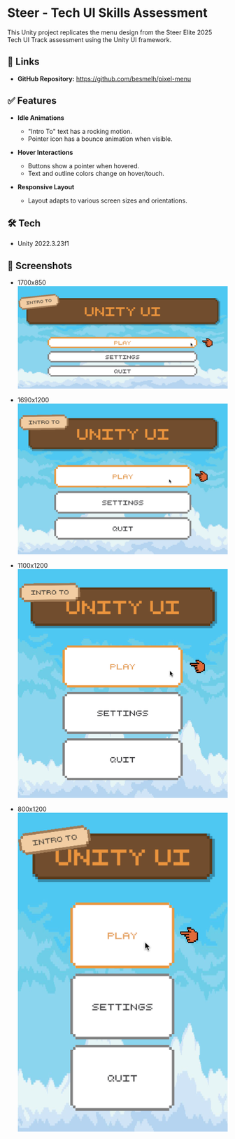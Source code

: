 # Steer - Tech UI Skills Assessment

This Unity project replicates the menu design from the Steer Elite 2025 Tech UI Track assessment using the Unity UI framework.

## 🔗 Links

- **GitHub Repository:** https://github.com/besmelh/pixel-menu

## ✅ Features

- **Idle Animations**

  - "Intro To" text has a rocking motion.
  - Pointer icon has a bounce animation when visible.

- **Hover Interactions**

  - Buttons show a pointer when hovered.
  - Text and outline colors change on hover/touch.

- **Responsive Layout**
  - Layout adapts to various screen sizes and orientations.

## 🛠 Tech

- Unity 2022.3.23f1

## 📸 Screenshots

- 1700x850
  ![1700x850](screenshots/1700x850.png)

- 1690x1200
  ![1690x1200](screenshots/1690x1200.png)

- 1100x1200
  ![1100x1200](screenshots/1100x1200.png)

- 800x1200
  ![800x1200](screenshots/800x1200.png)
